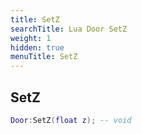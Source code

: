```yaml
---
title: SetZ
searchTitle: Lua Door SetZ
weight: 1
hidden: true
menuTitle: SetZ
---
```

## SetZ
```lua
Door:SetZ(float z); -- void
```